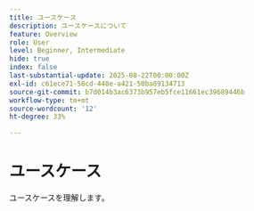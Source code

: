 ```yaml
---
title: ユースケース
description: ユースケースについて
feature: Overview
role: User
level: Beginner, Intermediate
hide: true
index: false
last-substantial-update: 2025-08-22T00:00:00Z
exl-id: c61ece71-58cd-448e-a421-50ba89134713
source-git-commit: b7d014b3ac6373b957eb5fce11661ec39689446b
workflow-type: tm+mt
source-wordcount: '12'
ht-degree: 33%

---
```


# ユースケース

ユースケースを理解します。
